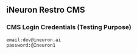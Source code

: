## iNeuron Restro CMS

### CMS Login Credentials (Testing Purpose)

```
email:dev@ineuron.ai
password:@Ineuron1
```
